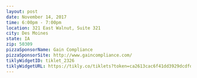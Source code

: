 ```yaml
---
layout: post
date: November 14, 2017
time: 6:00pm - 7:00pm
location: 321 East Walnut, Suite 321
city: Des Moines
state: IA
zip: 50309
pizzaSponsorName: Gain Compliance
pizzaSponsorSite: http://www.gaincompliance.com/
tiklyWidgetID: tiklet_2326
tiklyWidgetURL: https://tikly.co/tiklets?token=ca2613cac6f41dd3929dcdfd76cf7ed2f4754822
---
```

